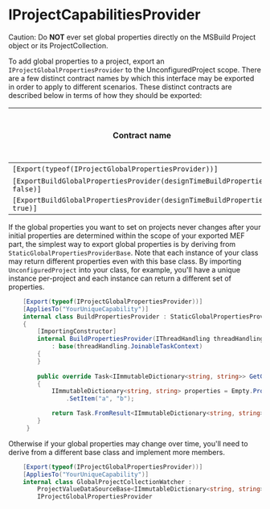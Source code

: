 IProjectCapabilitiesProvider
============================

Caution: Do **NOT** ever set global properties directly on the MSBuild Project
object or its ProjectCollection.

To add global properties to a project, export an 
`IProjectGlobalPropertiesProvider` to the UnconfiguredProject scope. 
There are a few distinct contract names by which this interface may be 
exported in order to apply to different scenarios. These distinct contracts
are described below in terms of how they should be exported:

| Contract name    | Applies to MSBuild evaluation? | Applies to design-time builds? | Applies to full builds? |
|--|--|--|--|
| `[Export(typeof(IProjectGlobalPropertiesProvider))]` | Yes | Yes | Yes
| `[ExportBuildGlobalPropertiesProvider(designTimeBuildProperties: false)]` | No | No | Yes
| `[ExportBuildGlobalPropertiesProvider(designTimeBuildProperties: true)]` | No | Yes | No

If the global properties you want to set on projects never changes after your
initial properties are determined within the scope of your exported MEF part,
the simplest way to export global properties is by deriving from
`StaticGlobalPropertiesProviderBase`. Note that each instance of your
class may return different properties even with this base class. By importing
`UnconfiguredProject` into your class, for example, you'll have a unique
instance per-project and each instance can return a different set of properties.

```csharp
    [Export(typeof(IProjectGlobalPropertiesProvider))]
    [AppliesTo("YourUniqueCapability")]
    internal class BuildPropertiesProvider : StaticGlobalPropertiesProviderBase
    {
        [ImportingConstructor]
        internal BuildPropertiesProvider(IThreadHandling threadHandling)
            : base(threadHandling.JoinableTaskContext)
        {
        }
 
        public override Task<IImmutableDictionary<string, string>> GetGlobalPropertiesAsync(CancellationToken cancellationToken)
        {
            IImmutableDictionary<string, string> properties = Empty.PropertiesMap
                .SetItem("a", "b");

            return Task.FromResult<IImmutableDictionary<string, string>>(properties);
        }
     }
```

Otherwise if your global properties may change over time, you'll need to derive from a different base class and implement more members.

```csharp
    [Export(typeof(IProjectGlobalPropertiesProvider))]
    [AppliesTo("YourUniqueCapability")]
    internal class GlobalProjectCollectionWatcher :
        ProjectValueDataSourceBase<IImmutableDictionary<string, string>>,
        IProjectGlobalPropertiesProvider
```  

